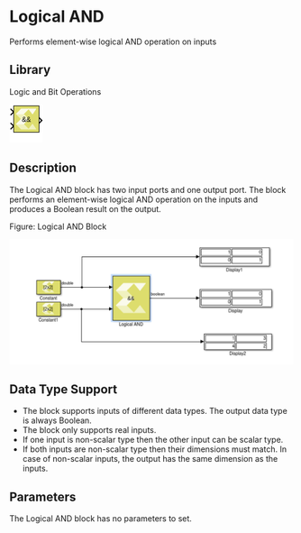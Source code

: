# Logical AND

Performs element-wise logical AND operation on inputs

## Library

Logic and Bit Operations

![](./Images/block.png)

## Description

The Logical AND block has two input ports and one output port. The block
performs an element-wise logical AND operation on the inputs and
produces a Boolean result on the output.

Figure: Logical AND Block

![](./Images/uxx1532103642785.png)

## Data Type Support

- The block supports inputs of different data types. The output data
  type is always Boolean.
- The block only supports real inputs.
- If one input is non-scalar type then the other input can be scalar
  type.
- If both inputs are non-scalar type then their dimensions must match.
  In case of non-scalar inputs, the output has the same dimension as the
  inputs.

## Parameters

The Logical AND block has no parameters to set.
